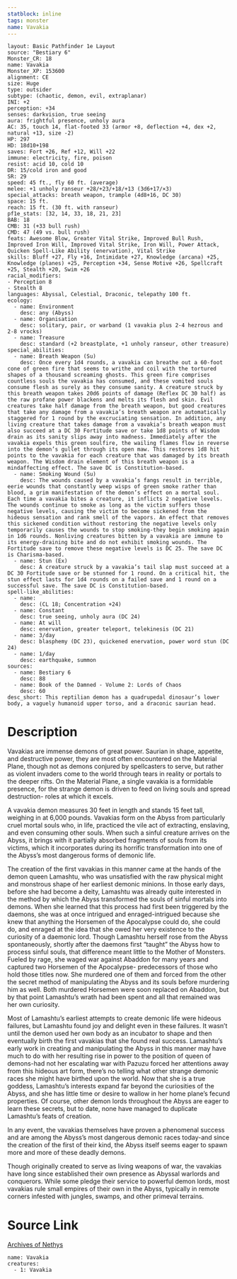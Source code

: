 ```yaml
---
statblock: inline
tags: monster
name: Vavakia
---
```

```statblock
layout: Basic Pathfinder 1e Layout
source: "Bestiary 6"
Monster_CR: 18
name: Vavakia
Monster_XP: 153600
alignment: CE
size: Huge
type: outsider
subtype: (chaotic, demon, evil, extraplanar)
INI: +2
perception: +34
senses: darkvision, true seeing
aura: frightful presence, unholy aura
AC: 35, touch 14, flat-footed 33 (armor +8, deflection +4, dex +2, natural +13, size -2)
HP: 297
HD: 18d10+198
saves: Fort +26, Ref +12, Will +22
immune: electricity, fire, poison
resist: acid 10, cold 10
DR: 15/cold iron and good
SR: 29
speed: 45 ft., fly 60 ft. (average)
melee: +1 unholy ranseur +28/+23/+18/+13 (3d6+17/×3)
special_attacks: breath weapon, trample (4d8+16, DC 30)
space: 15 ft.
reach: 15 ft. (30 ft. with ranseur)
pf1e_stats: [32, 14, 33, 18, 21, 23]
BAB: 18
CMB: 31 (+33 bull rush)
CMD: 47 (49 vs. bull rush)
feats: Awesome Blow, Greater Vital Strike, Improved Bull Rush, Improved Iron Will, Improved Vital Strike, Iron Will, Power Attack, Quicken Spell-Like Ability (enervation), Vital Strike
skills: Bluff +27, Fly +16, Intimidate +27, Knowledge (arcana) +25, Knowledge (planes) +25, Perception +34, Sense Motive +26, Spellcraft +25, Stealth +20, Swim +26
racial_modifiers:
- Perception 8
- Stealth 8
languages: Abyssal, Celestial, Draconic, telepathy 100 ft.
ecology:
  - name: Environment
    desc: any (Abyss)
  - name: Organisation
    desc: solitary, pair, or warband (1 vavakia plus 2-4 hezrous and 2-8 vrocks)
  - name: Treasure
    desc: standard (+2 breastplate, +1 unholy ranseur, other treasure)
special_abilities:
  - name: Breath Weapon (Su)
    desc: Once every 1d4 rounds, a vavakia can breathe out a 60-foot cone of green fire that seems to writhe and coil with the tortured shapes of a thousand screaming ghosts. This green fire comprises countless souls the vavakia has consumed, and these vomited souls consume flesh as surely as they consume sanity. A creature struck by this breath weapon takes 20d6 points of damage (Reflex DC 30 half) as the raw profane power blackens and melts its flesh and skin. Evil creatures take half damage from the breath weapon, but good creatures that take any damage from a vavakia’s breath weapon are automatically staggered for 1 round by the excruciating sensation. In addition, any living creature that takes damage from a vavakia’s breath weapon must also succeed at a DC 30 Fortitude save or take 1d8 points of Wisdom drain as its sanity slips away into madness. Immediately after the vavakia expels this green soulfire, the wailing flames flow in reverse into the demon’s gullet through its open maw. This restores 1d8 hit points to the vavakia for each creature that was damaged by its breath weapon. The Wisdom drain element of this breath weapon is a mindaffecting effect. The save DC is Constitution-based.
  - name: Smoking Wound (Su)
    desc: The wounds caused by a vavakia’s fangs result in terrible, eerie wounds that constantly weep wisps of green smoke rather than blood, a grim manifestation of the demon’s effect on a mortal soul. Each time a vavakia bites a creature, it inflicts 2 negative levels. The wounds continue to smoke as long as the victim suffers those negative levels, causing the victim to become sickened from the hideous sensation and rank smell of the vapors. An effect that removes this sickened condition without restoring the negative levels only temporarily causes the wounds to stop smoking-they begin smoking again in 1d6 rounds. Nonliving creatures bitten by a vavakia are immune to its energy-draining bite and do not exhibit smoking wounds. The Fortitude save to remove these negative levels is DC 25. The save DC is Charisma-based.
  - name: Stun (Ex)
    desc: A creature struck by a vavakia’s tail slap must succeed at a DC 30 Fortitude save or be stunned for 1 round. On a critical hit, the stun effect lasts for 1d4 rounds on a failed save and 1 round on a successful save. The save DC is Constitution-based.
spell-like_abilities:
  - name:
    desc: (CL 18; Concentration +24)
  - name: Constant
    desc: true seeing, unholy aura (DC 24)
  - name: At will
    desc: enervation, greater teleport, telekinesis (DC 21)
  - name: 3/day
    desc: blasphemy (DC 23), quickened enervation, power word stun (DC 24)
  - name: 1/day
    desc: earthquake, summon
sources:
  - name: Bestiary 6
    desc: 88
  - name: Book of the Damned - Volume 2: Lords of Chaos
    desc: 60
desc_short: This reptilian demon has a quadrupedal dinosaur’s lower body, a vaguely humanoid upper torso, and a draconic saurian head.
```
# Description
Vavakias are immense demons of great power. Saurian in shape, appetite, and destructive power, they are most often encountered on the Material Plane, though not as demons conjured by spellcasters to serve, but rather as violent invaders come to the world through tears in reality or portals to the deeper rifts. On the Material Plane, a single vavakia is a formidable presence, for the strange demon is driven to feed on living souls and spread destruction- roles at which it excels. 

A vavakia demon measures 30 feet in length and stands 15 feet tall, weighing in at 6,000 pounds. Vavakias form on the Abyss from particularly cruel mortal souls who, in life, practiced the vile act of extracting, enslaving, and even consuming other souls. When such a sinful creature arrives on the Abyss, it brings with it partially absorbed fragments of souls from its victims, which it incorporates during its horrific transformation into one of the Abyss’s most dangerous forms of demonic life. 

The creation of the first vavakias in this manner came at the hands of the demon queen Lamashtu, who was unsatisfied with the raw physical might and monstrous shape of her earliest demonic minions. In those early days, before she had become a deity, Lamashtu was already quite interested in the method by which the Abyss transformed the souls of sinful mortals into demons. When she learned that this process had first been triggered by the daemons, she was at once intrigued and enraged-intrigued because she knew that anything the Horsemen of the Apocalypse could do, she could do, and enraged at the idea that she owed her very existence to the curiosity of a daemonic lord. Though Lamashtu herself rose from the Abyss spontaneously, shortly after the daemons first “taught” the Abyss how to process sinful souls, that difference meant little to the Mother of Monsters. Fueled by rage, she waged war against Abaddon for many years and captured two Horsemen of the Apocalypse- predecessors of those who hold those titles now. She murdered one of them and forced from the other the secret method of manipulating the Abyss and its souls before murdering him as well. Both murdered Horsemen were soon replaced on Abaddon, but by that point Lamashtu’s wrath had been spent and all that remained was her own curiosity. 

Most of Lamashtu’s earliest attempts to create demonic life were hideous failures, but Lamashtu found joy and delight even in these failures. It wasn’t until the demon used her own body as an incubator to shape and then eventually birth the first vavakias that she found real success. Lamashtu’s early work in creating and manipulating the Abyss in this manner may have much to do with her resulting rise in power to the position of queen of demons-had not her escalating war with Pazuzu forced her attentions away from this hideous art form, there’s no telling what other strange demonic races she might have birthed upon the world. Now that she is a true goddess, Lamashtu’s interests expand far beyond the curiosities of the Abyss, and she has little time or desire to wallow in her home plane’s fecund properties. Of course, other demon lords throughout the Abyss are eager to learn these secrets, but to date, none have managed to duplicate Lamashtu’s feats of creation. 

In any event, the vavakias themselves have proven a phenomenal success and are among the Abyss’s most dangerous demonic races today-and since the creation of the first of their kind, the Abyss itself seems eager to spawn more and more of these deadly demons. 

Though originally created to serve as living weapons of war, the vavakias have long since established their own presence as Abyssal warlords and conquerors. While some pledge their service to powerful demon lords, most vavakias rule small empires of their own in the Abyss, typically in remote corners infested with jungles, swamps, and other primeval terrains.
# Source Link
[Archives of Nethys](https://aonprd.com/MonsterDisplay.aspx?ItemName=Vavakia)
```encounter-table
name: Vavakia
creatures:
  - 1: Vavakia
```
